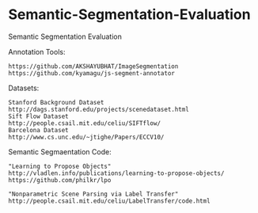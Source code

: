 # Semantic-Segmentation-Evaluation
Semantic Segmentation Evaluation


Annotation Tools:
~~~
https://github.com/AKSHAYUBHAT/ImageSegmentation
https://github.com/kyamagu/js-segment-annotator
~~~

Datasets:
~~~
Stanford Background Dataset
http://dags.stanford.edu/projects/scenedataset.html
Sift Flow Dataset
http://people.csail.mit.edu/celiu/SIFTflow/
Barcelona Dataset
http://www.cs.unc.edu/~jtighe/Papers/ECCV10/
~~~

Semantic Segmaentation Code:
~~~
"Learning to Propose Objects"
http://vladlen.info/publications/learning-to-propose-objects/
https://github.com/philkr/lpo

"Nonparametric Scene Parsing via Label Transfer"
http://people.csail.mit.edu/celiu/LabelTransfer/code.html
~~~
